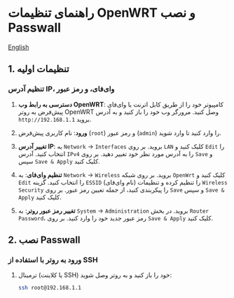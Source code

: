 # راهنمای تنظیمات OpenWRT و نصب Passwall
[English](https://github.com/Ramtiiin/iran-ip/blob/main/README.md)
## 1. تنظیمات اولیه

### تنظیم آدرس IP، وای‌فای، و رمز عبور

1. **دسترسی به رابط وب OpenWRT**: 
کامپیوتر خود را از طریق کابل اترنت یا وای‌فای پیش‌فرض به روتر OpenWRT وصل کنید.
مرورگر وب خود را باز کنید و به آدرس `http://192.168.1.1` بروید.

2. **ورود**:
نام کاربری پیش‌فرض (`root`) و رمز عبور (`admin`) را وارد کنید تا وارد شوید.

3. **تغییر آدرس IP**:
 به `Network` -> `Interfaces` بروید.
 بر روی `LAN` کلیک کنید و `Edit` را انتخاب کنید.
 آدرس `IPv4` را به آدرس مورد نظر خود تغییر دهید.
 بر روی `Save` و سپس `Save & Apply` کلیک کنید.

4. **تنظیم وای‌فای**:
 به `Network` -> `Wireless` بروید.
 بر روی شبکه `OpenWrt` کلیک کنید و `Edit` را انتخاب کنید.
 گزینه `ESSID` (نام وای‌فای) را تنظیم کرده و تنظیمات `Wireless Security` را پیکربندی کنید، از جمله تعیین رمز عبور.
 بر روی `Save` و سپس `Save & Apply` کلیک کنید.

5. **تغییر رمز عبور روتر**:
 به `System` -> `Administration` بروید.
 در بخش `Router Password`، رمز عبور جدید خود را وارد کنید.
 بر روی `Save & Apply` کلیک کنید.

## 2. نصب Passwall

### ورود به روتر با استفاده از SSH

1. ترمینال (یا کلاینت SSH) خود را باز کنید و به روتر وصل شوید:
   ```sh
   ssh root@192.168.1.1
